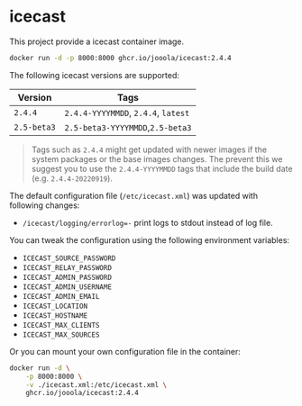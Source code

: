 # icecast

This project provide a icecast container image.

```bash
docker run -d -p 8000:8000 ghcr.io/jooola/icecast:2.4.4
```

The following icecast versions are supported:

| Version     | Tags                                |
| ----------- | ----------------------------------- |
| `2.4.4`     | `2.4.4-YYYYMMDD`, `2.4.4`, `latest` |
| `2.5-beta3` | `2.5-beta3-YYYYMMDD`,`2.5-beta3`    |

> Tags such as `2.4.4` might get updated with newer images if the system packages or the base images changes. The prevent this we suggest you to use the `2.4.4-YYYYMMDD` tags that include the build date (e.g. `2.4.4-20220919`).

The default configuration file (`/etc/icecast.xml`) was updated with following changes:

- `/icecast/logging/errorlog=-` print logs to stdout instead of log file.

You can tweak the configuration using the following environment variables:

- `ICECAST_SOURCE_PASSWORD`
- `ICECAST_RELAY_PASSWORD`
- `ICECAST_ADMIN_PASSWORD`
- `ICECAST_ADMIN_USERNAME`
- `ICECAST_ADMIN_EMAIL`
- `ICECAST_LOCATION`
- `ICECAST_HOSTNAME`
- `ICECAST_MAX_CLIENTS`
- `ICECAST_MAX_SOURCES`

Or you can mount your own configuration file in the container:

```bash
docker run -d \
    -p 8000:8000 \
    -v ./icecast.xml:/etc/icecast.xml \
    ghcr.io/jooola/icecast:2.4.4
```
